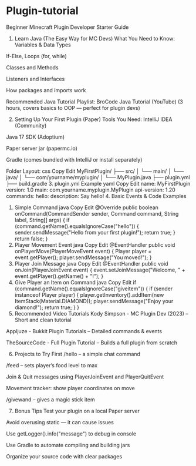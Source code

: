 # Plugin-tutorial
Beginner Minecraft Plugin Developer Starter Guide
1. Learn Java (The Easy Way for MC Devs)
What You Need to Know:
Variables & Data Types

If-Else, Loops (for, while)

Classes and Methods

Listeners and Interfaces

How packages and imports work

Recommended Java Tutorial Playlist:
BroCode Java Tutorial (YouTube)
(3 hours, covers basics to OOP — perfect for plugin devs)

2. Setting Up Your First Plugin (Paper)
Tools You Need:
IntelliJ IDEA (Community)

Java 17 SDK (Adoptium)

Paper server jar (papermc.io)

Gradle (comes bundled with IntelliJ or install separately)

Folder Layout:
css
Copy
Edit
MyFirstPlugin/
├── src/
│   └── main/
│       └── java/
│           └── com/yourname/myplugin/
│               └── MyPlugin.java
├── plugin.yml
├── build.gradle
3. plugin.yml Example
yaml
Copy
Edit
name: MyFirstPlugin
version: 1.0
main: com.yourname.myplugin.MyPlugin
api-version: 1.20
commands:
  hello:
    description: Say hello!
4. Basic Events & Code Examples
1. Simple Command
java
Copy
Edit
@Override
public boolean onCommand(CommandSender sender, Command command, String label, String[] args) {
    if (command.getName().equalsIgnoreCase("hello")) {
        sender.sendMessage("Hello from your first plugin!");
        return true;
    }
    return false;
}
2. Player Movement Event
java
Copy
Edit
@EventHandler
public void onPlayerMove(PlayerMoveEvent event) {
    Player player = event.getPlayer();
    player.sendMessage("You moved!");
}
3. Player Join Message
java
Copy
Edit
@EventHandler
public void onJoin(PlayerJoinEvent event) {
    event.setJoinMessage("Welcome, " + event.getPlayer().getName() + "!");
}
4. Give Player an Item on Command
java
Copy
Edit
if (command.getName().equalsIgnoreCase("giveitem")) {
    if (sender instanceof Player player) {
        player.getInventory().addItem(new ItemStack(Material.DIAMOND));
        player.sendMessage("Enjoy your diamond!");
        return true;
    }
}
5. Recommended Video Tutorials
Kody Simpson - MC Plugin Dev (2023) – Short and clean tutorial

Appljuze - Bukkit Plugin Tutorials – Detailed commands & events

TheSourceCode - Full Plugin Tutorial – Builds a full plugin from scratch

6. Projects to Try First
/hello – a simple chat command

/feed – sets player’s food level to max

Join & Quit messages using PlayerJoinEvent and PlayerQuitEvent

Movement tracker: show player coordinates on move

/givewand – gives a magic stick item

7. Bonus Tips
Test your plugin on a local Paper server

Avoid overusing static — it can cause issues

Use getLogger().info("message") to debug in console

Use Gradle to automate compiling and building jars

Organize your source code with clear packages

